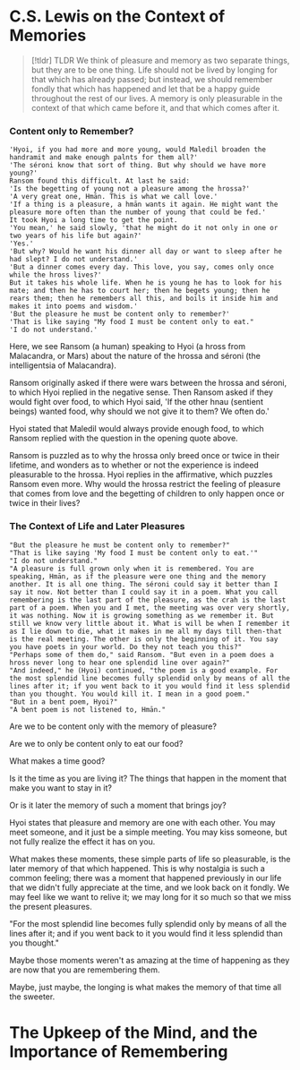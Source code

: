 # C.S. Lewis on the Context of Memories


> [!tldr] TLDR
> We think of pleasure and memory as two separate things, but they are to be one thing. 
> Life should not be lived by longing for that which has already passed; but instead, we should remember fondly that which has happened and let that be a happy guide throughout the rest of our lives.
> A memory is only pleasurable in the context of that which came before it, and that which comes after it.

### Content only to Remember?

	'Hyoi, if you had more and more young, would Maledil broaden the handramit and make enough palnts for them all?'
	'The séroni know that sort of thing. But why should we have more young?'
	Ransom found this difficult. At last he said:
	'Is the begetting of young not a pleasure among the hrossa?'
	'A very great one, Hmān. This is what we call love.'
	'If a thing is a pleasure, a hmān wants it again. He might want the pleasure more often than the number of young that could be fed.'
	It took Hyoi a long time to get the point.
	'You mean,' he said slowly, 'that he might do it not only in one or two years of his life but again?'
	'Yes.'
	'But why? Would he want his dinner all day or want to sleep after he had slept? I do not understand.'
	'But a dinner comes every day. This love, you say, comes only once while the hross lives?'
	But it takes his whole life. When he is young he has to look for his mate; and then he has to court her; then he begets young; then he rears them; then he remembers all this, and boils it inside him and makes it into poems and wisdom.'
	'But the pleasure he must be content only to remember?'
	'That is like saying "My food I must be content only to eat."
	'I do not understand.'


Here, we see Ransom (a human) speaking to Hyoi (a hross from Malacandra, or Mars) about the nature of the hrossa and séroni (the intelligentsia of Malacandra). 

Ransom originally asked if there were wars between the hrossa and séroni, to which Hyoi replied in the negative sense. Then Ransom asked if they would fight over food, to which Hyoi said, 'If the other hnau (sentient beings) wanted food, why should we not give it to them? We often do.'

Hyoi stated that Maledil would always provide enough food, to which Ransom replied with the question in the opening quote above. 

Ransom is puzzled as to why the hrossa only breed once or twice in their lifetime, and wonders as to whether or not the experience is indeed pleasurable to the hrossa. Hyoi replies in the affirmative, which puzzles Ransom even more. Why would the hrossa restrict the feeling of pleasure that comes from love and the begetting of children to only happen once or twice in their lives? 


### The Context of Life and Later Pleasures

	"But the pleasure he must be content only to remember?"
	"That is like saying 'My food I must be content only to eat.'"
	"I do not understand."
	"A pleasure is full grown only when it is remembered. You are speaking, Hmān, as if the pleasure were one thing and the memory another. It is all one thing. The séroni could say it better than I say it now. Not better than I could say it in a poem. What you call remembering is the last part of the pleasure, as the crah is the last part of a poem. When you and I met, the meeting was over very shortly, it was nothing. Now it is growing something as we remember it. But still we know very little about it. What is will be when I remember it as I lie down to die, what it makes in me all my days till then-that is the real meeting. The other is only the beginning of it. You say you have poets in your world. Do they not teach you this?"
	"Perhaps some of them do," said Ransom. "But even in a poem does a hross never long to hear one splendid line over again?"
	"And indeed," he (Hyoi) continued, "the poem is a good example. For the most splendid line becomes fully splendid only by means of all the lines after it; if you went back to it you would find it less splendid than you thought. You would kill it. I mean in a good poem."
	"But in a bent poem, Hyoi?"
	"A bent poem is not listened to, Hmān."

Are we to be content only with the memory of pleasure?

Are we to only be content only to eat our food?

What makes a time good? 

Is it the time as you are living it? The things that happen in the moment that make you want to stay in it?

Or is it later the memory of such a moment that brings joy?

Hyoi states that pleasure and memory are one with each other. You may meet someone, and it just be a simple meeting. You may kiss someone, but not fully realize the effect it has on you. 

What makes these moments, these simple parts of life so pleasurable, is the later memory of that which happened. This is why nostalgia is such a common feeling; there was a moment that happened previously in our life that we didn't fully appreciate at the time, and we look back on it fondly. We may feel like we want to relive it; we may long for it so much so that we miss the present pleasures. 

"For the most splendid line becomes fully splendid only by means of all the lines after it; and if you went back to it you would find it less splendid than you thought."

Maybe those moments weren't as amazing at the time of happening as they are now that you are remembering them. 

Maybe, just maybe, the longing is what makes the memory of that time all the sweeter.


# The Upkeep of the Mind, and the Importance of Remembering

